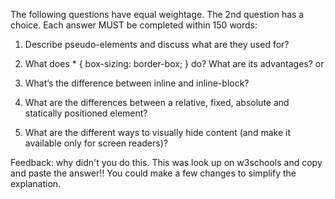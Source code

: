 The following questions have equal weightage. The 2nd question has a choice. Each answer MUST be completed within 150 words:

1. Describe pseudo-elements and discuss what are they used for?


2. What does * { box-sizing: border-box; } do? What are its advantages?
or
2. What’s the difference between inline and inline-block?


3. What are the differences between a relative, fixed, absolute and statically positioned element?

4. What are the different ways to visually hide content (and make it available only for screen readers)?



Feedback: why didn't you do this. This was look up on w3schools and copy and paste the answer!! You could
make a few changes to simplify the explanation. 